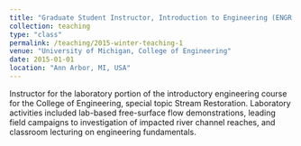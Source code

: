 ```yaml
---
title: "Graduate Student Instructor, Introduction to Engineering (ENGR 100)"
collection: teaching
type: "class"
permalink: /teaching/2015-winter-teaching-1
venue: "University of Michigan, College of Engineering"
date: 2015-01-01
location: "Ann Arbor, MI, USA"
---
```


Instructor for the laboratory portion of the introductory engineering course for the College of Engineering, special topic Stream Restoration. 
Laboratory activities included lab-based free-surface flow demonstrations, leading field campaigns to investigation of impacted river channel reaches, and classroom lecturing on engineering fundamentals.